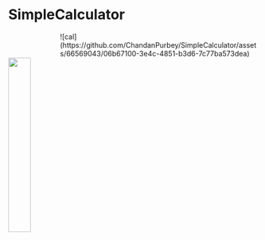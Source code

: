 # SimpleCalculator
<div style="max-width:400px;margin-left: auto; margin-right: 0;">
![cal](https://github.com/ChandanPurbey/SimpleCalculator/assets/66569043/06b67100-3e4c-4851-b3d6-7c77ba573dea)
 </div>

<img src="https://user-images.githubusercontent.com/66569043/243154272-97ef415d-fcb4-40d1-a113-a781c8544bb2.jpg" width="30%" height="30%">

